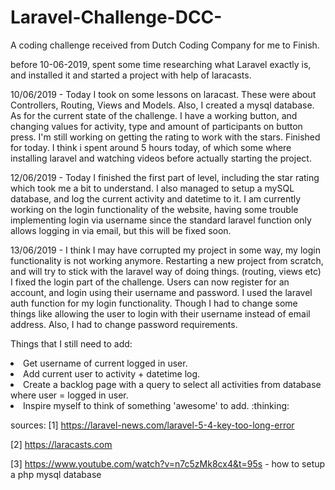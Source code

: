 # Laravel-Challenge-DCC-
A coding challenge received from Dutch Coding Company for me to Finish.

before 10-06-2019, spent some time researching what Laravel exactly is, and installed it and started a project with help of laracasts.

10/06/2019 - Today I took on some lessons on laracast. These were about Controllers, Routing, Views and Models. Also, I created a mysql database. 
As for the current state of the challenge. I have a working button, and changing values for activity, type and amount of participants on button press. I'm still working on getting the rating to work with the stars. Finished for today. I think i spent around 5 hours today, of which some where installing laravel and watching videos before actually starting the project. 

12/06/2019 - Today I finished the first part of level, including the star rating which took me a bit to understand. I also managed to setup a mySQL database, and log the current activity and datetime to it. I am currently working on the login functionality of the website, having some trouble implementing login via username since the standard laravel function only allows logging in via email, but this will be fixed soon. 

13/06/2019 - I think I may have corrupted my project in some way, my login functionality is not working anymore. Restarting a new project from scratch, and will try to stick with the laravel way of doing things. (routing, views etc)
I fixed the login part of the challenge. Users can now register for an account, and login using their username and password. I used the laravel auth function for my login functionality. Though I had to change some things like allowing the user to login with their username instead of email address. Also, I had to change password requirements. 

Things that I still need to add: 

<li>Get username of current logged in user.</li>
<li>Add current user to activity + datetime log.</li>
<li>Create a backlog page with a query to select all activities from database where user = logged in user.</li>
<li>Inspire myself to think of something 'awesome' to add. :thinking:</li>






sources: 
[1] https://laravel-news.com/laravel-5-4-key-too-long-error

[2] https://laracasts.com

[3] https://www.youtube.com/watch?v=n7c5zMk8cx4&t=95s - how to setup a php mysql database